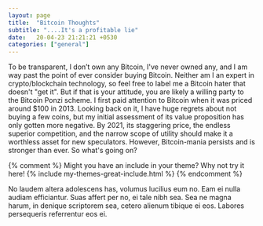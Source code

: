 ```yaml
---
layout: page
title:  "Bitcoin Thoughts"
subtitle: "....It's a profitable lie"
date:   20-04-23 21:21:21 +0530
categories: ["general"]
---
```


To be transparent, I don’t own any Bitcoin, I've never owned any, and I am way past the point of ever consider buying Bitcoin. Neither am I an expert in crypto/blockchain technology, so feel free to label me a Bitcoin hater that doesn't "get it". But if that is your attitude, you are likely a willing party to the Bitcoin Ponzi scheme.
I first paid attention to Bitcoin when it was priced around $100 in 2013. Looking back on it, I have huge regrets about not buying a few coins, but my initial assessment of its value proposition has only gotten more negative. By 2021, its staggering price, the endless superior competition, and the narrow scope of utility should make it a worthless asset for new speculators. However, Bitcoin-mania persists and is stronger than ever. So what's going on?

{% comment %}
Might you have an include in your theme? Why not try it here!
{% include my-themes-great-include.html %}
{% endcomment %}

No laudem altera adolescens has, volumus lucilius eum no. Eam ei nulla audiam efficiantur. Suas affert per no, ei tale nibh sea. Sea ne magna harum, in denique scriptorem sea, cetero alienum tibique ei eos. Labores persequeris referrentur eos ei.
